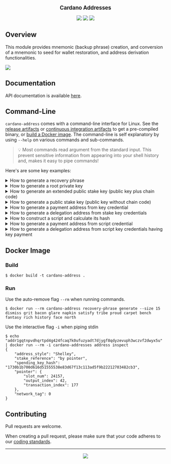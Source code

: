 <p align="center">
  <big><strong>Cardano Addresses</strong></big>
</p>

<p align="center">
  <a href="https://github.com/input-output-hk/cardano-addresses/releases"><img src="https://img.shields.io/github/v/release/input-output-hk/cardano-addresses?color=%239b59b6&label=RELEASE&sort=semver&style=for-the-badge"/></a>
  <a href='https://github.com/input-output-hk/cardano-addresses/actions?query=workflow%3A"Continuous Integration"'><img src="https://img.shields.io/github/workflow/status/input-output-hk/cardano-addresses/Continuous Integration?style=for-the-badge" /></a>
  <a href="https://input-output-hk.github.io/cardano-addresses/coverage/hpc_index.html"><img src="https://input-output-hk.github.io/cardano-addresses/coverage/badge.svg" /></a>
</p>

## Overview

This module provides mnemonic (backup phrase) creation, and conversion of a
mnemonic to seed for wallet restoration, and address derivation functionalities.

![](.github/example.gif)

## Documentation

API documentation is available [here](https://input-output-hk.github.io/cardano-addresses/haddock).

## Command-Line

`cardano-address` comes with a command-line interface for Linux. See the [release artifacts](https://github.com/input-output-hk/cardano-addresses/releases) or [continuous integration artifacts](https://github.com/input-output-hk/cardano-addresses/actions?query=workflow%3A%22Continuous+Integration%22) to get a pre-compiled binary, or [build a Docker image](#docker-image). The command-line is self explanatory by using `--help` on various commands and sub-commands.

> :bulb: Most commands read argument from the standard input. This prevent sensitive information from appearing into your shell history and, makes it easy to pipe commands!

Here's are some key examples:

<details>
  <summary>How to generate a recovery phrase</summary>

```
$ cardano-address recovery-phrase generate --size 15 > recovery-phrase.txt
east student silly already breeze enact seat trade few way online skin grass humble electric
```
</details>

<details>
  <summary>How to generate a root private key</summary>

```
$ cat recovery-phrase.txt | cardano-address key from-recovery-phrase Shelley
xprv1zz8x2k6jemuq884k4s4c862n2maaskk07ua7xc4pcegfd70fx9ymnhrk5jkex5rh5fggph0682rdxjpaf97lkrmqqs49md3mq0n5ds4e07en8xnyn3g3f85zn85gapcwkht6y5djqrjmqdnqp2rg5nvmycwgyqvx
```

Notice the `xprv` prefix to identify an e**x**tended **prv**ivate key. Should you prefer an hexadecimal output, you can choose a different output encoding via a special flag:

```
$ cardano-address recovery-phrase generate --size 15 > recovery-phrase.txt
$ cat recovery-phrase.txt | cardano-address key from-recovery-phrase Shelley --base16
108e655b52cef8039eb6ac2b83e95356fbd85acff73be362a1c65096f9e93149
b9dc76a4ad935077a25080ddfa3a86d3483d497dfb0f60042a5db63b03e746c2
b97fb3339a649c51149e8299e88e870eb5d7a251b200e5b036600a868a4d9b26
```
</details>

<details>
  <summary>How to generate an extended public stake key (public key plus chain code)</summary>

```
$ cardano-address recovery-phrase generate --size 15 > recovery-phrase.txt
$ cat recovery-phrase.txt | cardano-address key from-recovery-phrase Shelley \
| cardano-address key child 1852H/1815H/0H/2/0 \
| cardano-address key public --with-chain-code
xpub16apaenn9ut6s40lcw3l8v68xawlrlq20z2966uzcx8jmv2q9uy7yak6lmcyst8yclpm3yalrspc7q2wy9f6683x6f9z4e3gclhs5snst6nr2z
```

> :information_source: `1852H/1815H/0H/2/0` is the derivation path that is typically used by Cardano wallet to identify a stake key within HD wallet. If you seek compatibility with Daedalus or Yoroi, use this as well!

</details>

<details>
  <summary>How to generate a public stake key (public key without chain code)</summary>

```
$ cardano-address recovery-phrase generate --size 15 > recovery-phrase.txt
$ cat recovery-phrase.txt | cardano-address key from-recovery-phrase Shelley \
| cardano-address key child 1852H/1815H/0H/2/0 \
| cardano-address key public --without-chain-code
pub16apaenn9ut6s40lcw3l8v68xawlrlq20z2966uzcx8jmv2q9uy7qssu5l3
```

> :information_source: `1852H/1815H/0H/2/0` is the derivation path that is typically used by Cardano wallet to identify a stake key within HD wallet. If you seek compatibility with Daedalus or Yoroi, use this as well!

</details>

<details>
  <summary>How to generate a payment address from key credential</summary>

```
  $ cardano-address recovery-phrase generate --size 15 \
  | cardano-address key from-recovery-phrase Shelley > root.prv

  $ cat root.prv \
  | cardano-address key child 1852H/1815H/0H/0/0 > addr.prv

  $ cat addr.prv \
  | cardano-address key public --with-chain-code \
  | cardano-address address payment --from-key --network-tag testnet

  addr_test1vqrlltfahghjxl5sy5h5mvfrrlt6me5fqphhwjqvj5jd88cccqcek
```
</details>

<details>
  <summary>How to generate a delegation address from stake key credentials</summary>

  Follow the steps from 'How to generate a payment address'. Then, simply extend
  an existing payment address with a stake key!

```
  $ cat root.prv \
  | cardano-address key child 1852H/1815H/0H/2/0 > stake.prv

  $ cat addr.prv \
  | cardano-address key public --with-chain-code \
  | cardano-address address payment --from-key --network-tag testnet \
  | cardano-address address delegation --from-key $(cat stake.prv | cardano-address key public --with-chain-code)
  addr1vrcmygdgp7v3mhz78v8kdsfru0y9wysnr9pgvvgmdqx2w0qrg8swg...
```
</details>

<details>
  <summary>How to construct a script and calculate its hash</summary>

  Let's say I have the following recovery phrase
```
$ cat recovery-phrase.txt
nothing heart matrix fly sleep slogan tomato pulse what roof rail since plastic false enlist
```
 Now we create root key
```
$ cat recovery-phrase.txt | cardano-address key from-recovery-phrase Shelley > root.xprv
xprv1apjwjs3ksgm5mnnk0cc5v5emgv0hmafmmy8tffay5s2ffk69830whwznr46672ruucdzwwtv9upv72e4ylrypyz5m6cyh0p00t7n3u3agt20lv32j4kxcqlkzu78nzjx0ysxxlc2ghfz9prxfmrds802xsh67k7t
```
 And derive two signing keys according to multisig CIP (TO-DO add link when available)
```
$ cat root.xprv | cardano-address key child 1852H/1815H/0H/3/0 > signingKey1.xprv
xprv1nrywvqyuwefulu6mqmpxelz92kcy0zluu5kf5p74c6l6f6z9830pfvcvgen923akys2d2fmlh8t3fttj6nvx040k30ek8k62jyvv9p38c8lyuz9qkyhgnyme7ay742e7nemd037jdevpl688fdvtcfq9eqpnkr57
$ cat root.xprv | cardano-address key child 1852H/1815H/0H/3/1 > signingKey2.xprv
xprv1vpr59y3p3cfggk85x6dvmlpkwm9f4c99lvkmw8r6j5vwd669830rw5lvsuh8530q897ht9a297kw2qhkpvn7kk98njhdg3scter64uukrwtashzde54v8ery8a92npx4e22ffg45mtshe6ewpnzjx2cn9qs42k0f
```
 The corresponding verification keys and their hashes can be obtained as follows
```
$ cat signingKey1.xprv | cardano-address key public --with-chain-code | cardano-address key hash --base16 > verKey1.hash
de5861cd05e99985b2c586ab383790c6600990809206f84e96eadaea
$ cat signingKey2.xprv | cardano-address key public --with-chain-code | cardano-address key hash --base16 > verKey2.hash
aca52d7d28ce353f4766e4e2c8cc2208c7113d794e776eafb8c07a80
```
Also notice the default hrp (in bech32) for the hashes of verification key - **xpub_hash**
```
$ cat signingKey1.xprv | cardano-address key public --with-chain-code | cardano-address key hash
xpub_hash1mevxrng9axvctvk9s64nsduscesqnyyqjgr0sn5katdw5egajw2
```
 Now we can construct the script using the hashes of verification keys
```
$ echo "all [$(cat verKey1.hash),$(cat verKey2.hash)]" > script.txt
all [de5861cd05e99985b2c586ab383790c6600990809206f84e96eadaea,aca52d7d28ce353f4766e4e2c8cc2208c7113d794e776eafb8c07a80]
```
 Having a script constructed we can get its script hash that could go to payment or delegation credential
 when creating the address. The default hrp (in bech32) is **script_hash**

```
$ cardano-address script hash "$(cat script.txt)"
script_hash15hx806zf0g8kcv399dpxf6fq4l98myqpvvzj2rltg465uz36435
```
</details>

<details>
  <summary>How to generate a payment address from script credential</summary>

```
  $ cardano-address script hash "$(cat script.txt)" \
  | cardano-address address payment --from-script --network-tag testnet
  addr_test1wzjucalgf9aq7mpjy545ye8fyzhu5lvsq93s2fg0adzh2nsxaqdy4
```
</details>

<details>
  <summary>How to generate a delegation address from script key credentials having key payment</summary>

  Follow the steps from 'How to generate a payment address'. Then, simply extend
  an existing payment address with a stake key!

```
  $ cat root.prv \
  | cardano-address key child 1852H/1815H/0H/2/0 > stake.prv

  $ cat addr.prv \
  | cardano-address key public --with-chain-code \
  | cardano-address address payment --from-key --network-tag testnet \
  | cardano-address address delegation --from-script $(cardano-address script hash "$(cat script.txt)")
  addr_test1yqqc24zex4mqch3hp5q7da87mwufkl7hncg472phe74ea2...
```
</details>


## Docker Image

### Build

```console
$ docker build -t cardano-address .
```

### Run

Use the auto-remove flag `--rm` when running commands.

```console
$ docker run --rm cardano-address recovery-phrase generate --size 15
dismiss grit bacon glare napkin satisfy tribe proud carpet bench fantasy rich history face north
```

Use the interactive flag `-i` when piping stdin

```console
$ echo "addr1gqtnpvdhqrtpd4g424fcaq7k0ufuzyadt7djygf8qdyzevuph3wczvf2dwyx5u" | docker run --rm -i cardano-addresses address inspect
{
    "address_style": "Shelley",
    "stake_reference": "by pointer",
    "spending_key_hash": "1730b1b700d616d51555538e83d67f13c113ad5f9b22212703482cb3",
    "pointer": {
        "slot_num": 24157,
        "output_index": 42,
        "transaction_index": 177
    },
    "network_tag": 0
}
```

## Contributing

Pull requests are welcome.

When creating a pull request, please make sure that your code adheres to our
[coding standards](https://github.com/input-output-hk/adrestia/wiki/Coding-Standards).

<hr />

<p align="center">
  <a href="https://github.com/input-output-hk/cardano-addresses/blob/master/LICENSE"><img src="https://img.shields.io/github/license/input-output-hk/cardano-addresses.svg?style=for-the-badge" /></a>
</p>

